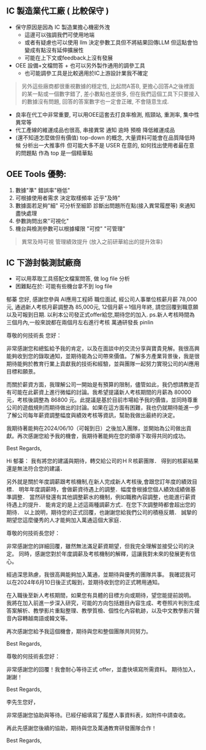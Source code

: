 ## IC 製造業代工廠 ( 比較保守 )
+ 保守原因是因為 IC 製造業擔心機密外洩
    - 這邊可以強調我們可使用地端
    - 或者有疑慮也可以使用 llm 決定參數工具但不將結果回傳LLM 但這點會怕變成有點沒有延伸擴展性
    - 可能在上下文或feedback上沒有發展
+ OEE 設備+文檔問答 + 也可以另外製作通用的調參工具
    - 也可能調參工具是比較適用於IC上游設計業我不確定
> 另外這些廠商都很重視數據的穩定性, 比起問A答B, 更擔心回答A之後裡面的某一點或一個數字錯了, 差小數點也差很多, 但在我們這個工具下只要接入的數據沒有問題, 回答的答案數字也一定會正確, 不會隨意生成.
+ 良率在代工中非常重要, 可以用OEE這套去打良率檢測, 瓶頸站, 重測率, 集中性異常等
+ 代工產線的維運成品也很高, 串接異常 通知 逾時 預檢 降低維運成品
+ (還不知道怎麼做但有價值) top-down 的概念, 大量資料可能會在品質降低時候 分析出一大推事件 但可能大多不是 USER 在意的, 如何找出使用者最在意的問題點 作為 top 是一個精華點

## OEE Tools 優勢:
1. 數據"準" 錯誤率"極低"
2. 可根據使用者需求 決定取樣頻率 近乎"及時"
3. 數據面若足夠"細" 可分析至細節 診斷出問題所在點(接入異常履歷等) 來通知盡快處理
4. 參數詢問出來"可視化"
5. 機台與檢測參數可以根據權限 "可控" "可管理"
> 異常及時可視 管理績效提升 (放入之前研華給出的提升效率)

## IC 下游封裝測試廠商
- 可以用萃取工具搭配文檔案問答, 做 log file 分析
- 困難點在於: 可能有些機台拿不到 log file


郁蓁 您好, 
感謝您參與  AI應用工程師 職位面試,
經公司人事單位核薪月薪 78,000元,
通過新人考核月薪調整為 85,000元,
12個月薪＋1個月年終,
請您回覆到職意願以及可報到日期.
以利本公司發正式offer給您,期待您的加入.
ps.新人考核時間為三個月內,一般來說都在兩個月左右進行考核
萬通研發長 pinlin

尊敬的何技術長 您好：

非常感謝您和總監給予我的肯定，以及在面談中的交流分享與寶貴見解。我很高興能夠收到您的錄取通知，並期待能為公司帶來價值。了解多方產業背景後，我是很期待能夠於教育行業上貢獻我的技術和經驗，並與團隊一起努力實現公司的AI應用目標和願景。

而關於薪資方面，我理解公司一開始是有預算的限制，儘管如此，我仍想請教是否有可能在此薪資上進行微幅的討論。我希望提議新人考核期間的月薪為 80000 元，考核後調整為 86800 元。此提議是基於目前市場給予我的價值，並同時尊重公司的遊戲規則而期待做出的討論。如果在這方面有困難，我也仍就期待能進一步了解公司每年薪資調整幅度與績效考核等資訊，幫助我做出最終的決定。

我期待著能夠在2024/06/10（可報到日）之後加入團隊，並開始為公司做出貢獻。再次感謝您給予我的機會，我期待著能夠在您的領導下取得共同的成功。

Best Regards,

Hi 郁蓁：
      我有將您的建議與期待，轉交給公司的ＨＲ核薪團隊．
得到的核薪結果還是無法符合您的建議．

另外就是關於年度調薪跟考核機制,在新人完成新人考核後,會跟您訂年度的績效目標．
明年年度調薪時，會做薪資待遇上的調整．幅度會根據您個人績效成績做基準調整．
當然研發還有其他調整薪水的機制，例如職務內容調整，也能進行薪資待遇上的提升．
能肯定的是上述這兩種調薪方式．在您下次調整時都會超出您的期待．
以上說明，期待您的正式回覆，也謝謝您給我們公司的積極反饋．
誠摯的期望您這麼優秀的人才能夠加入萬通這個大家庭．


尊敬的何技術長您好：

非常感謝您的詳細回覆，雖然無法滿足薪資期望，但我完全理解並接受公司的決定。 同時，感謝您對於年度調薪及考核機制的解釋，這讓我對未來的發展更有信心。

經過深思熟慮，我很高興能夠加入萬通，並期待與優秀的團隊共事。 我確認我可以在2024年6月10日後正式報到，並期待收到您的正式聘用通知。

在入職後至新人考核期間，如果您有具體的目標方向或期待，望您能提前說明。 我將在加入前進一步深入研究，可能的方向包括題目內容生成、考卷照片判別生成答案解析、教學影片重點整理、教學質檢、個性化內容軌跡，以及中文教學影片聲音內容轉越南語或韓文等。

再次感謝您給予我這個機會，期待與您和整個團隊共同努力。

Best Regards,

尊敬的何技術長您好：

非常感謝您的回覆！我會耐心等待正式 offer，並盡快填寫所需資料。 期待加入，謝謝！

Best Regards,


李先生您好，

非常感謝您協助與等待。已經仔細填寫了履歷人事資料表，如附件中請查收。

再此先感謝您後續的協助，期待與您及萬通教育研發團隊合作！

Best Regards,